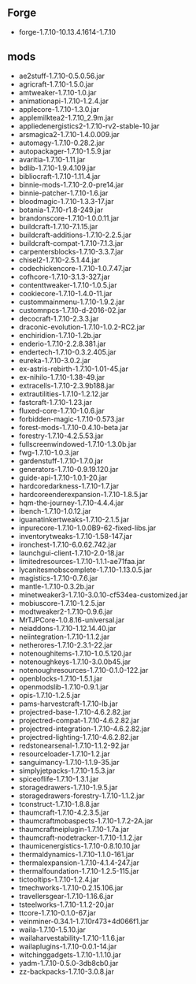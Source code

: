 ## Forge
- forge-1.7.10-10.13.4.1614-1.7.10

## mods
- ae2stuff-1.7.10-0.5.0.56.jar
- agricraft-1.7.10-1.5.0.jar
- amtweaker-1.7.10-1.0.jar
- animationapi-1.7.10-1.2.4.jar
- applecore-1.7.10-1.3.0.jar
- applemilktea2-1.7.10_2.9m.jar
- appliedenergistics2-1.7.10-rv2-stable-10.jar
- arsmagica2-1.7.10-1.4.0.009.jar
- automagy-1.7.10-0.28.2.jar
- autopackager-1.7.10-1.5.9.jar
- avaritia-1.7.10-1.11.jar
- bdlib-1.7.10-1.9.4.109.jar
- bibliocraft-1.7.10-1.11.4.jar
- binnie-mods-1.7.10-2.0-pre14.jar
- binnie-patcher-1.7.10-1.6.jar
- bloodmagic-1.7.10-1.3.3-17.jar
- botania-1.7.10-r1.8-249.jar
- brandonscore-1.7.10-1.0.0.11.jar
- buildcraft-1.7.10-7.1.15.jar
- buildcraft-additions-1.7.10-2.2.5.jar
- buildcraft-compat-1.7.10-7.1.3.jar
- carpentersblocks-1.7.10-3.3.7.jar
- chisel2-1.7.10-2.5.1.44.jar
- codechickencore-1.7.10-1.0.7.47.jar
- cofhcore-1.7.10-3.1.3-327.jar
- contenttweaker-1.7.10-1.0.5.jar
- cookiecore-1.7.10-1.4.0-11.jar
- custommainmenu-1.7.10-1.9.2.jar
- customnpcs-1.7.10-d-2016-02.jar
- decocraft-1.7.10-2.3.3.jar
- draconic-evolution-1.7.10-1.0.2-RC2.jar
- enchiridion-1.7.10-1.2b.jar
- enderio-1.7.10-2.2.8.381.jar
- endertech-1.7.10-0.3.2.405.jar
- eureka-1.7.10-3.0.2.jar
- ex-astris-rebirth-1.7.10-1.01-45.jar
- ex-nihilo-1.7.10-1.38-49.jar
- extracells-1.7.10-2.3.9b188.jar
- extrautilities-1.7.10-1.2.12.jar
- fastcraft-1.7.10-1.23.jar
- fluxed-core-1.7.10-1.0.6.jar
- forbidden-magic-1.7.10-0.573.jar
- forest-mods-1.7.10-0.4.10-beta.jar
- forestry-1.7.10-4.2.5.53.jar
- fullscreenwindowed-1.7.10-1.3.0b.jar
- fwg-1.7.10-1.0.3.jar
- gardenstuff-1.7.10-1.7.0.jar
- generators-1.7.10-0.9.19.120.jar
- guide-api-1.7.10-1.0.1-20.jar
- hardcoredarkness-1.7.10-1.7.jar
- hardcoreenderexpansion-1.7.10-1.8.5.jar
- hqm-the-journey-1.7.10-4.4.4.jar
- ibench-1.7.10-1.0.12.jar
- iguanatinkertweaks-1.7.10-2.1.5.jar
- inpurecore-1.7.10-1.0.0B9-62-fixed-libs.jar
- inventorytweaks-1.7.10-1.58-147.jar
- ironchest-1.7.10-6.0.62.742.jar
- launchgui-client-1.7.10-2.0-18.jar
- limitedresources-1.7.10-1.1.1-ae71faa.jar
- lycanitesmobscomplete-1.7.10-1.13.0.5.jar
- magistics-1.7.10-0.7.6.jar
- mantle-1.7.10-0.3.2b.jar
- minetweaker3-1.7.10-3.0.10-cf534ea-customized.jar
- mobiuscore-1.7.10-1.2.5.jar
- modtweaker2-1.7.10-0.9.6.jar
- MrTJPCore-1.0.8.16-universal.jar
- neiaddons-1.7.10-1.12.14.40.jar
- neiintegration-1.7.10-1.1.2.jar
- netherores-1.7.10-2.3.1-22.jar
- notenoughitems-1.7.10-1.0.5.120.jar
- notenoughkeys-1.7.10-3.0.0b45.jar
- notenoughresources-1.7.10-0.1.0-122.jar
- openblocks-1.7.10-1.5.1.jar
- openmodslib-1.7.10-0.9.1.jar
- opis-1.7.10-1.2.5.jar
- pams-harvestcraft-1.7.10-lb.jar
- projectred-base-1.7.10-4.6.2.82.jar
- projectred-compat-1.7.10-4.6.2.82.jar
- projectred-integration-1.7.10-4.6.2.82.jar
- projectred-lighting-1.7.10-4.6.2.82.jar
- redstonearsenal-1.7.10-1.1.2-92.jar
- resourceloader-1.7.10-1.2.jar
- sanguimancy-1.7.10-1.1.9-35.jar
- simplyjetpacks-1.7.10-1.5.3.jar
- spiceoflife-1.7.10-1.3.1.jar
- storagedrawers-1.7.10-1.9.5.jar
- storagedrawers-forestry-1.7.10-1.1.2.jar
- tconstruct-1.7.10-1.8.8.jar
- thaumcraft-1.7.10-4.2.3.5.jar
- thaumcraftmobaspects-1.7.10-1.7.2-2A.jar
- thaumcraftneiplugin-1.7.10-1.7a.jar
- thaumcraft-nodetracker-1.7.10-1.1.2.jar
- thaumicenergistics-1.7.10-0.8.10.10.jar
- thermaldynamics-1.7.10-1.1.0-161.jar
- thermalexpansion-1.7.10-4.1.4-247.jar
- thermalfoundation-1.7.10-1.2.5-115.jar
- tictooltips-1.7.10-1.2.4.jar
- tmechworks-1.7.10-0.2.15.106.jar
- travellersgear-1.7.10-1.16.6.jar
- tsteelworks-1.7.10-1.1.2-20.jar
- ttcore-1.7.10-0.1.0-67.jar
- veinminer-0.34.1-1.7.10r473+4d066f1.jar
- waila-1.7.10-1.5.10.jar
- wailaharvestability-1.7.10-1.1.6.jar
- wailaplugins-1.7.10-0.0.1-14.jar
- witchinggadgets-1.7.10-1.1.10.jar
- yadm-1.7.10-0.5.0-3db8cb0.jar
- zz-backpacks-1.7.10-3.0.8.jar
